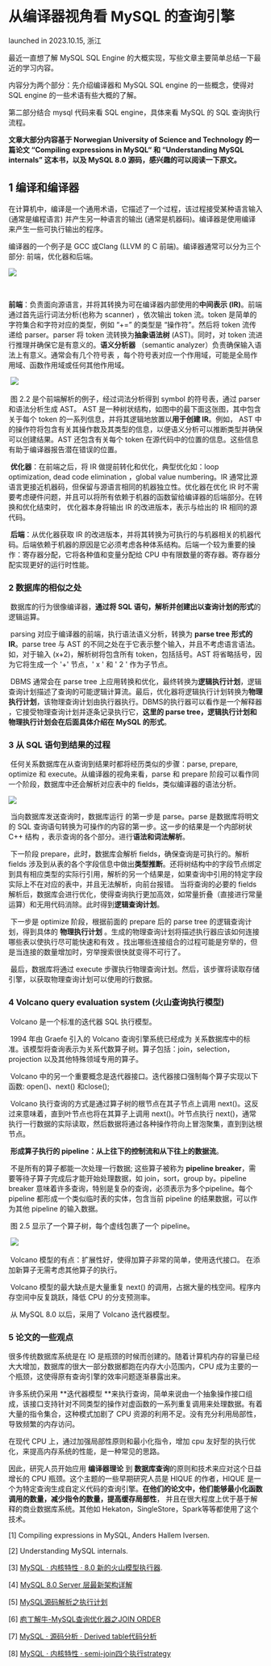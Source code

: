 # 从编译器视角看 MySQL 的查询引擎
<p> launched in 2023.10.15, 浙江 </p>

最近一直想了解 MySQL SQL Engine 的大概实现，写些文章主要简单总结一下最近的学习内容。

内容分为两个部分：先介绍编译器和 MySQL SQL engine 的一些概念，使得对 SQL engine 的一些术语有些大概的了解。

第二部分结合 mysql 代码来看 SQL engine，具体来看 MySQL 的 SQL 查询执行流程。

**文章大部分内容基于 Norwegian University of Science and Technology 的一篇论文 “Compiling expressions in MySQL“ 和 “Understanding MySQL internals” 这本书，以及 MySQL 8.0 源码，感兴趣的可以阅读一下原文。**

## 1 编译和编译器

在计算机中，编译是一个通用术语，它描述了一个过程，该过程接受某种语言输入 (通常是编程语言) 并产生另一种语言的输出 (通常是机器码)。编译器是使用编译来产生一些可执行输出的程序。

编译器的一个例子是 GCC 或Clang (LLVM 的 C 前端)。编译器通常可以分为三个部分: 前端，优化器和后端。

![](https://rongbiaoxie.github.io/images/compiler_overview.png) 

​	

​	**前端**：负责面向源语言，并将其转换为可在编译器内部使用的**中间表示 (IR)**。前端通过首先运行词法分析(也称为 scanner) ，依次输出 token 流。token 是简单的字符集合和字符对应的类型，例如 “+=” 的类型是 “操作符”。然后将 token 流传递给 parser。parser 将 token 流转换为**抽象语法树** (AST)。同时，对 token 流进行推理并确保它是有意义的。**语义分析器** （semantic analyzer）负责确保输入语法上有意义。通常会有几个符号表 ，每个符号表对应一个作用域，可能是全局作用域、函数作用域或任何其他作用域。

​	![](https://rongbiaoxie.github.io/images/lex_parser_example.png)

​	图 2.2 是个前端解析的例子，经过词法分析得到 symbol 的符号表，通过 parser 和语法分析生成 AST。 AST 是一种树状结构，如图中的最下面这张图，其中包含关于每个 token 的一系列信息，并将其逻辑地放置以**用于创建 IR**。例如， AST 中的操作符将包含有关其操作数及其类型的信息，以便语义分析可以推断类型并确保可以创建结果。AST 还包含有关每个 token 在源代码中的位置的信息。这些信息有助于编译器报告潜在错误的位置。

​	**优化器**：在前端之后，将 IR 做提前转化和优化，典型优化如：loop optimization, dead code elimination ，global value numbering。IR 通常比源语言更接近机器码，但保留与源语言相同的机器独立性。优化器在优化 IR 时不需要考虑硬件问题，并且可以将所有依赖于机器的函数留给编译器的后端部分。在转换和优化结束时， 优化器本身将输出 IR 的改进版本，表示与给出的 IR 相同的源代码。

​	**后端**：从优化器获取 IR 的改进版本，并将其转换为可执行的与机器相关的机器代码。后端依赖于机器的原因是它必须考虑各种体系结构。后端一个较为重要的操作：寄存器分配，它将各种值和变量分配给 CPU 中有限数量的寄存器。寄存器分配实现更好的运行时性能。

### 2 数据库的相似之处

​	数据库的行为很像编译器，**通过将 SQL 语句，解析并创建出以查询计划的形式**的逻辑运算。

​	parsing 对应于编译器的前端，执行语法语义分析，转换为 **parse tree 形式的 IR**。parse tree 与 AST 的不同之处在于它表示整个输入，并且不考虑语言语法。如，对于输入 (x+2)，解析树将包含所有 token，包括括号。AST 将省略括号，因为它将生成一个 '+' 节点，' x ' 和 ' 2 ' 作为子节点。

​	DBMS 通常会在 parse tree 上应用转换和优化，最终转换为**逻辑执行计划**，逻辑查询计划描述了查询的可能逻辑计算流。最后，优化器将逻辑执行计划转换为**物理执行计划**，该物理查询计划由执行器执行。DBMS的执行器可以看作是一个解释器 ，它接受物理查询计划并逐条记录执行它，**这里的 parse tree，逻辑执行计划和物理执行计划会在后面具体介绍在 MySQL 的形式**。

### 3 从 SQL 语句到结果的过程

​	任何关系数据库在从查询到结果时都将经历类似的步骤：parse, prepare, optimize 和 execute。从编译器的视角来看，parse 和 prepare 阶段可以看作同一个阶段，数据库中还会解析对应表中的 fields，类似编译器的语法分析。

![](https://rongbiaoxie.github.io/images/database_query_flow.png)

​	当向数据库发送查询时，数据库运行 的第一步是 parse。parse 是数据库将明文的 SQL 查询语句转换为可操作的内容的第一步。这一步的结果是一个内部树状 C++ 结构 ，表示查询的各个部分。进行**语法和词法解析**。

​	下一阶段 prepare，此时，数据库会解析 fields，确保查询是可执行的。解析 fields 涉及到从表的各个字段信息中做出**类型推断**。还将树结构中的字段节点绑定到具有相应类型的实际行引用，解析的另一个结果是，如果查询中引用的特定字段实际上不在对应的表中，并且无法解析，向前台报错。 当将查询的必要的 fields 解析后，数据库会进行优化，使得查询执行更加高效，如常量折叠（直接进行常量运算）和无用代码消除。此时得到**逻辑查询计划**。

​	下一步是 optimize 阶段，根据前面的 prepare 后的 parse tree 的逻辑查询计划，得到具体的 **物理执行计划** 。生成的物理查询计划将描述执行器应该如何连接哪些表以使执行尽可能快速和有效 。找出哪些连接组合的过程可能是穷举的，但是当连接的数量增加时，穷举搜索很快就变得不可行了。

​	最后，数据库将通过 execute 步骤执行物理查询计划。然后，该步骤将读取存储引擎，以获取物理查询计划可以使用的行数据。

### 4 Volcano query evaluation system (火山查询执行模型)

​	Volcano 是一个标准的迭代器 SQL 执行模型。

​	1994 年由 Graefe 引入的 Volcano 查询引擎系统已经成为 关系数据库中的标准。该模型将查询表示为关系代数算子树。算子包括：join，selection，projection 以及其他特殊领域专用的算子。

​	Volcano 中的另一个重要概念是迭代器接口。迭代器接口强制每个算子实现以下函数: open()、next() 和close(); 

​	Volcano 执行查询的方式是通过算子树的根节点在其子节点上调用 next()。这反过来意味着，直到叶节点也将在其算子上调用 next()。叶节点执行 next()，通常 执行一行数据的实际读取，然后数据将通过各种操作符向上冒泡聚集，直到到达根节点。

​	**形成算子执行的 pipeline：从上往下的控制流和从下往上的数据流**。

​	不是所有的算子都能一次处理一行数据; 这些算子被称为 **pipeline breaker**，需要等待子算子完成后才能开始处理数据，如 join，sort，group by。pipeline breaker 意味着许多查询，特别是复杂的查询，必须表示为多个pipeline。每个 pipeline 都形成一个类似临时表的实体，包含当前 pipeline 的结果数据，可以作为其他 pipeline 的输入数据。

​	图 2.5 显示了一个算子树，每个虚线包裹了一个 pipeline。

​	![](https://rongbiaoxie.github.io/images/operator_tree.png)

​	Volcano 模型的有点：扩展性好，使得加算子非常的简单，使用迭代接口。	在添加新算子无需考虑其他算子的执行。

​	Volcano 模型的最大缺点是大量重复 next() 的调用，占据大量的栈空间。程序内存空间中反复跳跃，降低 CPU 的分支预测率。

​	从 MySQL 8.0 以后，采用了 Volcano 迭代器模型。

### 5 论文的一些观点

很多传统数据库系统是在 IO 是瓶颈的时候而创建的。随着计算机内存的容量已经大大增加，数据库的很大一部分数据都跑在内存大小范围内，CPU 成为主要的一个瓶颈，这使得原有查询引擎的效率问题逐渐暴露出来。

许多系统仍采用 **迭代器模型 **来执行查询，简单来说由一个抽象操作接口组成，该接口支持针对不同类型的操作对虚函数的一系列重复调用来处理数据。有着大量的指令集合，这种模式加剧了 CPU 资源的利用不足。没有充分利用局部性，导致频繁的内存访问。

在现代 CPU 上，通过加强局部性原则和最小化指令，增加 cpu 友好型的执行优化，来提高内存系统的性能，是一种常见的思路。

因此，研究人员开始应用 **编译器理论** 到 **数据库查询**的原则和技术来应对这个日益增长的 CPU 瓶颈。这个主题的一些早期研究人员是 HIQUE 的作者，HIQUE 是一个为特定查询生成自定义代码的查询引擎。**在他们的论文中，他们能够最小化函数调用的数量，减少指令的数量，提高缓存局部性**， 并且在很大程度上优于基于解释的商业数据库系统。其他如 Hekaton，SingleStore，Spark等等都使用了这个技术。

[1] Compiling expressions in MySQL, Anders Hallem Iversen.

[2] Understanding MySQL internals.

\[3\] [ MySQL · 内核特性 · 8.0 新的火山模型执行器](http://mysql.taobao.org/monthly/2020/07/01/).

\[4\] [MySQL 8.0 Server 层最新架构详解](https://zhuanlan.zhihu.com/p/394048272)

\[5\] [MySQL源码解析之执行计划](https://www.cnblogs.com/greatsql/p/16560603.html)

\[6\] [庖丁解牛-MySQL查询优化器之JOIN ORDER](https://zhuanlan.zhihu.com/p/542499821) 

\[7\] [MySQL · 源码分析 · Derived table代码分析](https://zhuanlan.zhihu.com/p/443656156)

\[8\] [MySQL · 内核特性 · semi-join四个执行strategy](http://mysql.taobao.org/monthly/2020/07/04/)